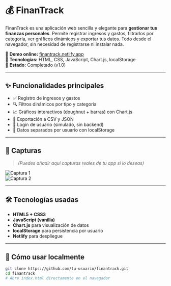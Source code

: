 # 💰 FinanTrack

FinanTrack es una aplicación web sencilla y elegante para **gestionar tus finanzas personales**. Permite registrar ingresos y gastos, filtrarlos por categoría, ver gráficos dinámicos y exportar tus datos. Todo desde el navegador, sin necesidad de registrarse ni instalar nada.

🔗 **Demo online:** [finantrack.netlify.app](https://finantrack.netlify.app)  
🧠 **Tecnologías:** HTML, CSS, JavaScript, Chart.js, localStorage  
🎯 **Estado:** Completado (v1.0)

---

## ✨ Funcionalidades principales

- ✅ Registro de ingresos y gastos
- 🔍 Filtros dinámicos por tipo y categoría
- 📈 Gráficos interactivos (doughnut + barras) con Chart.js
- 💾 Exportación a CSV y JSON
- 👤 Login de usuario (simulado, sin backend)
- 🔐 Datos separados por usuario con localStorage

---

## 📸 Capturas

> *(Puedes añadir aquí capturas reales de tu app si lo deseas)*

![Captura 1](./screenshots/main-light.png)  
![Captura 2](./screenshots/main-dark.png)

---

## 🛠 Tecnologías usadas

- **HTML5 + CSS3**  
- **JavaScript (vanilla)**  
- **Chart.js** para visualización de datos  
- **localStorage** para persistencia por usuario  
- **Netlify** para despliegue

---

## 🚀 Cómo usar localmente

```bash
git clone https://github.com/tu-usuario/finantrack.git
cd finantrack
# Abre index.html directamente en el navegador
